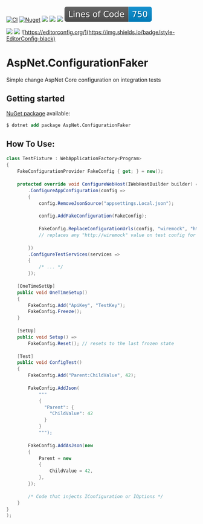 [![CI](https://github.com/lucasteles/AspNet.ConfigurationFaker/actions/workflows/ci.yml/badge.svg)](https://github.com/lucasteles/AspNet.ConfigurationFaker/actions/workflows/ci.yml)
[![Nuget](https://img.shields.io/nuget/v/AspNet.ConfigurationFaker.svg?style=flat)](https://www.nuget.org/packages/AspNet.ConfigurationFaker)
![](https://raw.githubusercontent.com/lucasteles/AspNet.ConfigurationFaker/badges/badge_linecoverage.svg)
![](https://raw.githubusercontent.com/lucasteles/AspNet.ConfigurationFaker/badges/badge_branchcoverage.svg)
![](https://raw.githubusercontent.com/lucasteles/AspNet.ConfigurationFaker/badges/test_report_badge.svg)
![](https://raw.githubusercontent.com/lucasteles/AspNet.ConfigurationFaker/badges/lines_badge.svg)

![](https://raw.githubusercontent.com/lucasteles/AspNet.ConfigurationFaker/badges/dotnet_version_badge.svg)
![](https://img.shields.io/badge/Lang-C%23-green)
![https://editorconfig.org/](https://img.shields.io/badge/style-EditorConfig-black)

# AspNet.ConfigurationFaker

Simple change AspNet Core configuration on integration tests

## Getting started

[NuGet package](https://www.nuget.org/packages/AspNet.ConfigurationFaker) available:

```ps
$ dotnet add package AspNet.ConfigurationFaker
```

## How To Use:

```csharp
class TestFixture : WebApplicationFactory<Program>
{
    FakeConfigurationProvider FakeConfig { get; } = new();

    protected override void ConfigureWebHost(IWebHostBuilder builder) => builder
        .ConfigureAppConfiguration(config =>
        {
            config.RemoveJsonSource("appsettings.Local.json");

            config.AddFakeConfiguration(FakeConfig);

            FakeConfig.ReplaceConfigurationUrls(config, "wiremock", "http://localhost:1234");
            // replaces any "http://wiremock" value on test config for http://localhost:1234

        })
        .ConfigureTestServices(services =>
        {
            /* ... */
        });

    [OneTimeSetUp]
    public void OneTimeSetup()
    {
        FakeConfig.Add("ApiKey", "TestKey");
        FakeConfig.Freeze();
    }

    [SetUp]
    public void Setup() =>
        FakeConfig.Reset(); // resets to the last frozen state

    [Test]
    public void ConfigTest()
    {
        FakeConfig.Add("Parent:ChildValue", 42);

        FakeConfig.AddJson(
            """
            {
              "Parent": {
                "ChildValue": 42
              }
            }
            """);

        FakeConfig.AddAsJson(new
        {
            Parent = new
            {
                ChildValue = 42,
            },
        });

        /* Code that injects IConfiguration or IOptions */
    }
}
);
```

